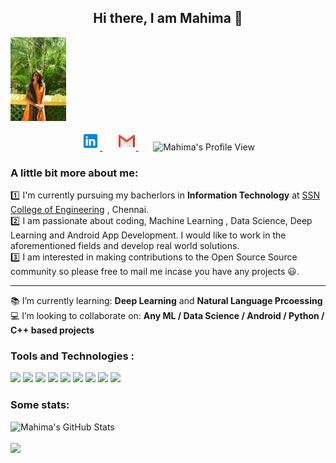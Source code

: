 <h2 align="center"> Hi there, I am Mahima 👋 </h2>

[![Header](/readme_header.jpg "Header")](https://www.linkedin.com/in/mahima1911/)
<p align="center">
    <a href="https://www.linkedin.com/in/mahima1911" >
        <img alt = "Mahima's LinkedIn" width="30px" src="https://raw.githubusercontent.com/mahima1911/mahima1911/master/images/LinkedIn.svg">
    </a>
    &nbsp;&nbsp;&nbsp;&nbsp;&nbsp;
    <a href="mailto:mahimamahima18056@it.ssn.edu.in" >
        <img alt = "Mahima's mail" width="30px" src="https://raw.githubusercontent.com/mahima1911/mahima1911/master/images/Gmail.svg">
    </a>
    &nbsp;&nbsp;&nbsp;&nbsp;&nbsp;
    <img alt = "Mahima's Profile View"  src="https://komarev.com/ghpvc/?username=mahima1911&color=blue&label=Profile+Views"> 
</p>

### A little bit more about me: <br>
:one: I'm currently pursuing my bacherlors in **Information Technology** at [SSN College of Engineering](https://www.ssn.edu.in) , Chennai. <br>
:two: I am passionate about coding, Machine Learning , Data Science, Deep Learning and Android App Development. I would like to work in the aforementioned fields and develop real world solutions.<br>
:three: I am interested in making contributions to the Open Source Source community so please free to mail me incase you have any projects :smiley:.<br>
<hr>


:books: I’m currently learning: **Deep Learning** and **Natural Language Prcoessing**<br>
:computer: I’m looking to collaborate on: **Any ML / Data Science / Android / Python / C++ based projects**<br>

### Tools and Technologies :
![](https://img.shields.io/badge/OS-Linux-informational?style=flat&logo=<LOGO_NAME>&logoColor=white&color=2bbc8a)
![](https://img.shields.io/badge/Code-Python-brightgreen?style=flat&logo=<Python>&logoColor=white&color=brightgreen)
![](https://img.shields.io/badge/Code-C++-brightgreen?style=flat&logo=<LOGO_NAME>&logoColor=white&color=2bbc8a)
![](https://img.shields.io/badge/Code-C-brightgreen?style=flat&logo=<LOGO_NAME>&logoColor=white&color=2bbc8a)
![](https://img.shields.io/badge/Code-Java-brightgreen?style=flat&logo=<LOGO_NAME>&logoColor=white&color=2bbc8a)
![](https://img.shields.io/badge/Tools-Firebase-yellow?style=flat&logo=<LOGO_NAME>&logoColor=white&color=2bbc8a)
![](https://img.shields.io/badge/Tools-AndroidStudio-yellow?style=flat&logo=<LOGO_NAME>&logoColor=white&color=2bbc8a)
![](https://img.shields.io/badge/Tools-Django-yellow?style=flat&logo=<LOGO_NAME>&logoColor=white&color=2bbc8a)
![](https://img.shields.io/badge/Tools-MySQL-yellow?style=flat&logo=<LOGO_NAME>&logoColor=white&color=2bbc8a)




### Some stats:
<p>
<img src="https://github-readme-stats.vercel.app/api?username=mahima1911&show_icons=true&hide=stars&include_all_commits=true&theme=highcontrast" alt="Mahima's GitHub Stats" />
<br>
<br>
<img src="https://github-readme-stats.vercel.app/api/top-langs/?username=mahima1911&layout=compact&theme=highcontrast" />
</p>



<!--
**mahima1911/mahima1911** is a ✨ _special_ ✨ repository because its `README.md` (this file) appears on your GitHub profile.

Here are some ideas to get you started:

- 🔭 I’m currently working on ...
- 🌱 I’m currently learning ... Machine learning and Data Science
- 👯 I’m looking to collaborate on ...
- 🤔 I’m looking for help with ...
- 💬 Ask me about ...
- 📫 How to reach me: ... https://www.linkedin.com/in/mahima1911/
- 😄 Pronouns: ...
- ⚡ Fun fact: ...
-->
